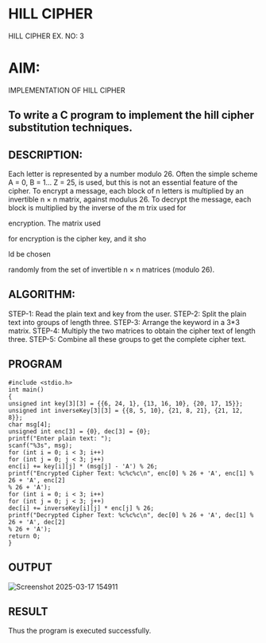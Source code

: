 # HILL CIPHER
HILL CIPHER
EX. NO: 3
# AIM:
IMPLEMENTATION OF HILL CIPHER
 
## To write a C program to implement the hill cipher substitution techniques.

## DESCRIPTION:

Each letter is represented by a number modulo 26. Often the simple scheme A = 0, B
= 1... Z = 25, is used, but this is not an essential feature of the cipher. To encrypt a message, each block of n letters is  multiplied by an invertible n × n matrix, against modulus 26. To
decrypt the message, each block is multiplied by the inverse of the m trix used for
 
encryption. The matrix used
 
for encryption is the cipher key, and it sho
 
ld be chosen
 
randomly from the set of invertible n × n matrices (modulo 26).


## ALGORITHM:

STEP-1: Read the plain text and key from the user. 
STEP-2: Split the plain text into groups of length three. 
STEP-3: Arrange the keyword in a 3*3 matrix.
STEP-4: Multiply the two matrices to obtain the cipher text of length three.
STEP-5: Combine all these groups to get the complete cipher text.

## PROGRAM 
```
#include <stdio.h> 
int main()  
{ 
unsigned int key[3][3] = {{6, 24, 1}, {13, 16, 10}, {20, 17, 15}}; 
unsigned int inverseKey[3][3] = {{8, 5, 10}, {21, 8, 21}, {21, 12, 8}}; 
char msg[4]; 
unsigned int enc[3] = {0}, dec[3] = {0}; 
printf("Enter plain text: "); 
scanf("%3s", msg); 
for (int i = 0; i < 3; i++) 
for (int j = 0; j < 3; j++) 
enc[i] += key[i][j] * (msg[j] - 'A') % 26; 
printf("Encrypted Cipher Text: %c%c%c\n", enc[0] % 26 + 'A', enc[1] % 26 + 'A', enc[2] 
% 26 + 'A'); 
for (int i = 0; i < 3; i++) 
for (int j = 0; j < 3; j++) 
dec[i] += inverseKey[i][j] * enc[j] % 26; 
printf("Decrypted Cipher Text: %c%c%c\n", dec[0] % 26 + 'A', dec[1] % 26 + 'A', dec[2] 
% 26 + 'A'); 
return 0; 
} 
```
## OUTPUT
![Screenshot 2025-03-17 154911](https://github.com/user-attachments/assets/dfba706b-2c84-43fe-be30-d5cb3f6d3688)

## RESULT
Thus the program is executed successfully.
